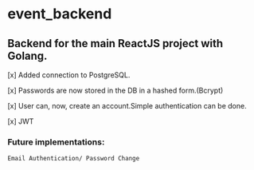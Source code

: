 # event_backend

## Backend for the main ReactJS project with Golang.

[x] Added connection to PostgreSQL.

[x] Passwords are now stored in the DB in a hashed form.(Bcrypt)

[x] User can, now, create an account.Simple authentication can be done.

[x] JWT

### Future implementations:

`Email Authentication/ Password Change `
 
